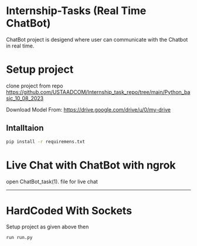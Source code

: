 # Internship-Tasks (Real Time ChatBot)
ChatBot project is desigend where user can communicate with the Chatbot in real time.

# Setup project
  
  clone project from repo
  https://github.com/USTAADCOM/Internship_task_repo/tree/main/Python_basic_10_08_2023
  
  Download Model From: https://drive.google.com/drive/u/0/my-drive

## Intalltaion

```bash
pip install -r requiremens.txt
```
# Live Chat with ChatBot with ngrok
open ChatBot_task(1). file for live chat
_______________________________________
# HardCoded With Sockets 
Setup project as given above then 
```code
run run.py
```
